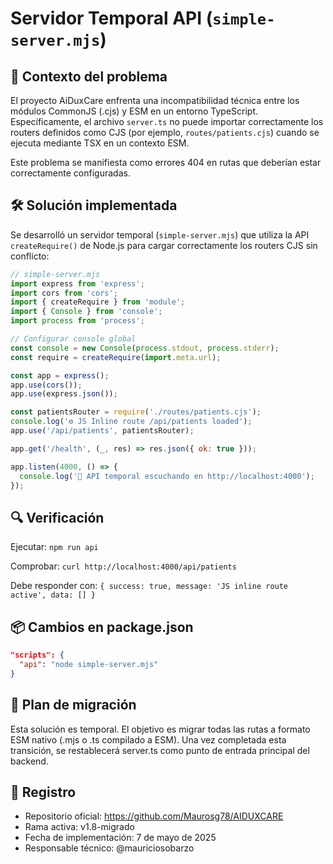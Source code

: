 # Servidor Temporal API (`simple-server.mjs`)

## 🧠 Contexto del problema

El proyecto AiDuxCare enfrenta una incompatibilidad técnica entre los módulos CommonJS (.cjs) y ESM en un entorno TypeScript. Específicamente, el archivo `server.ts` no puede importar correctamente los routers definidos como CJS (por ejemplo, `routes/patients.cjs`) cuando se ejecuta mediante TSX en un contexto ESM.

Este problema se manifiesta como errores 404 en rutas que deberían estar correctamente configuradas.

## 🛠️ Solución implementada

Se desarrolló un servidor temporal (`simple-server.mjs`) que utiliza la API `createRequire()` de Node.js para cargar correctamente los routers CJS sin conflicto:

```js
// simple-server.mjs
import express from 'express';
import cors from 'cors';
import { createRequire } from 'module';
import { Console } from 'console';
import process from 'process';

// Configurar console global
const console = new Console(process.stdout, process.stderr);
const require = createRequire(import.meta.url);

const app = express();
app.use(cors());
app.use(express.json());

const patientsRouter = require('./routes/patients.cjs');
console.log('⚙️ JS Inline route /api/patients loaded');
app.use('/api/patients', patientsRouter);

app.get('/health', (_, res) => res.json({ ok: true }));

app.listen(4000, () => {
  console.log('🚀 API temporal escuchando en http://localhost:4000');
});
```

## 🔍 Verificación

Ejecutar: `npm run api`

Comprobar: `curl http://localhost:4000/api/patients`

Debe responder con: `{ success: true, message: 'JS inline route active', data: [] }`

## 📦 Cambios en package.json

```json
"scripts": {
  "api": "node simple-server.mjs"
}
```

## 🧭 Plan de migración

Esta solución es temporal. El objetivo es migrar todas las rutas a formato ESM nativo (.mjs o .ts compilado a ESM). Una vez completada esta transición, se restablecerá server.ts como punto de entrada principal del backend.

## 🧾 Registro

- Repositorio oficial: https://github.com/Maurosg78/AIDUXCARE
- Rama activa: v1.8-migrado
- Fecha de implementación: 7 de mayo de 2025
- Responsable técnico: @mauriciosobarzo 